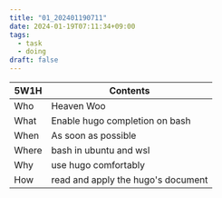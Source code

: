 ```yaml
---
title: "01_202401190711"
date: 2024-01-19T07:11:34+09:00
tags:
  - task
  - doing
draft: false
---
```


| 5W1H  | Contents                           |
|-------|------------------------------------|
| Who   | Heaven Woo                         |
| What  | Enable hugo completion on bash     |
| When  | As soon as possible                |
| Where | bash in ubuntu and wsl             |
| Why   | use hugo comfortably               |
| How   | read and apply the hugo's document |
